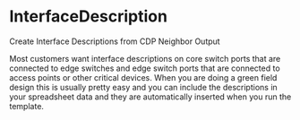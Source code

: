 # InterfaceDescription
Create Interface Descriptions from CDP Neighbor Output

Most customers want interface descriptions on core switch ports that are connected to edge switches 
and edge switch ports that are connected to access points or other critical devices. When you are 
doing a green field design this is usually pretty easy and you can include the descriptions in your 
spreadsheet data and they are automatically inserted when you run the template.






